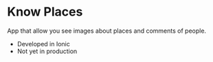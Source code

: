 # Know Places
App that allow you see images about places and comments of people.

- Developed in Ionic
- Not yet in production
